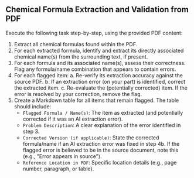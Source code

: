 ## **Chemical Formula Extraction and Validation from PDF**

Execute the following task step-by-step, using the provided PDF content:
1. Extract all chemical formulas found within the PDF.
2. For each extracted formula, identify and extract its directly associated chemical name(s) from the surrounding text, if present.
3. For each formula and its associated name(s), assess their correctness. Flag any formula/name combination that appears to contain errors.
4. For each flagged item: a. Re-verify its extraction accuracy against the source PDF. b. If an extraction error (on your part) is identified, correct the extracted item. c. Re-evaluate the (potentially corrected) item. If the error is resolved by your correction, remove the flag.
5. Create a Markdown table for all items that remain flagged. The table should include:
    - `Flagged Formula / Name(s)`: The item as extracted (and potentially corrected if it was an AI extraction error).
    - `Problem Description`: A clear explanation of the error identified in step 3.
    - `Corrected Version (if applicable)`: State the corrected formula/name if an AI extraction error was fixed in step 4b. If the flagged error is believed to be in the source document, note this (e.g., "Error appears in source").
    - `Reference Location in PDF`: Specific location details (e.g., page number, paragraph, or table).

